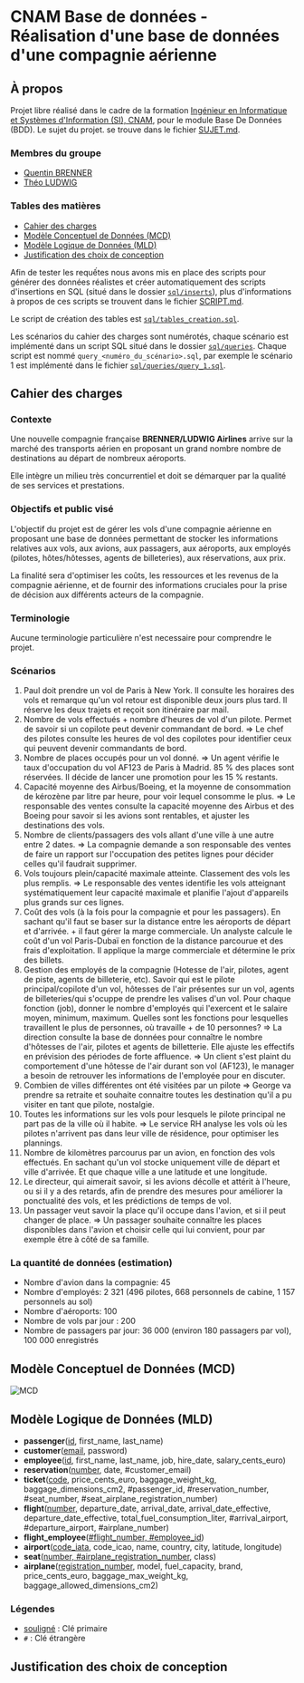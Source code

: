 # CNAM Base de données - Réalisation d'une base de données d'une compagnie aérienne

## À propos

Projet libre réalisé dans le cadre de la formation [Ingénieur en Informatique et Systèmes d'Information (SI), CNAM](https://www.itii-alsace.fr/formations/informatique-et-systemes-dinformation-le-cnam/), pour le module Base De Données (BDD). Le sujet du projet. se trouve dans le fichier [SUJET.md](SUJET.md).

### Membres du groupe

- [Quentin BRENNER](https://github.com/OneLiberty)
- [Théo LUDWIG](https://gitlab.com/theoludwig)

### Tables des matières

- [Cahier des charges](#cahier-des-charges)
- [Modèle Conceptuel de Données (MCD)](#modèle-conceptuel-de-données-mcd)
- [Modèle Logique de Données (MLD)](#modèle-logique-de-données-mld)
- [Justification des choix de conception](#justification-des-choix-de-conception)

Afin de tester les requếtes nous avons mis en place des scripts pour générer des données réalistes et créer automatiquement des scripts d'insertions en SQL (situé dans le dossier [`sql/inserts`](./sql/inserts)), plus d'informations à propos de ces scripts se trouvent dans le fichier [SCRIPT.md](SCRIPT.md).

Le script de création des tables est [`sql/tables_creation.sql`](./sql/tables_creation.sql).

Les scénarios du cahier des charges sont numérotés, chaque scénario est implémenté dans un script SQL situé dans le dossier [`sql/queries`](./sql/queries). Chaque script est nommé `query_<numéro_du_scénario>.sql`, par exemple le scénario 1 est implémenté dans le fichier [`sql/queries/query_1.sql`](./sql/queries/query_1.sql).

## Cahier des charges

### Contexte

Une nouvelle compagnie française **BRENNER/LUDWIG Airlines** arrive sur la marché des transports aérien en proposant un grand nombre nombre de destinations au départ de nombreux aéroports.

Elle intègre un milieu très concurrentiel et doit se démarquer par la qualité de ses services et prestations.

### Objectifs et public visé

L'objectif du projet est de gérer les vols d'une compagnie aérienne en proposant une base de données permettant de stocker les informations relatives aux vols, aux avions, aux passagers, aux aéroports, aux employés (pilotes, hôtes/hôtesses, agents de billeteries), aux réservations, aux prix.

La finalité sera d'optimiser les coûts, les ressources et les revenus de la compagnie aérienne, et de fournir des informations cruciales pour la prise de décision aux différents acteurs de la compagnie.

### Terminologie

Aucune terminologie particulière n'est necessaire pour comprendre le projet.

### Scénarios

1. Paul doit prendre un vol de Paris à New York. Il consulte les horaires des vols et remarque qu'un vol retour est disponible deux jours plus tard. Il réserve les deux trajets et reçoit son itinéraire par mail.
2. Nombre de vols effectués + nombre d'heures de vol d'un pilote. Permet de savoir si un copilote peut devenir commandant de bord. => Le chef des pilotes consulte les heures de vol des copilotes pour identifier ceux qui peuvent devenir commandants de bord.
3. Nombre de places occupés pour un vol donné. => Un agent vérifie le taux d'occupation du vol AF123 de Paris à Madrid. 85 % des places sont réservées. Il décide de lancer une promotion pour les 15 % restants.
4. Capacité moyenne des Airbus/Boeing, et la moyenne de consommation de kérozène par litre par heure, pour voir lequel consomme le plus. => Le responsable des ventes consulte la capacité moyenne des Airbus et des Boeing pour savoir si les avions sont rentables, et ajuster les destinations des vols.
5. Nombre de clients/passagers des vols allant d'une ville à une autre entre 2 dates. => La compagnie demande a son responsable des ventes de faire un rapport sur l'occupation des petites lignes pour décider celles qu'il faudrait supprimer.
6. Vols toujours plein/capacité maximale atteinte. Classement des vols les plus remplis. => Le responsable des ventes identifie les vols atteignant systématiquement leur capacité maximale et planifie l'ajout d'appareils plus grands sur ces lignes.
7. Coût des vols (à la fois pour la compagnie et pour les passagers). En sachant qu'il faut se baser sur la distance entre les aéroports de départ et d'arrivée. + il faut gérer la marge commerciale. Un analyste calcule le coût d'un vol Paris-Dubaï en fonction de la distance parcourue et des frais d'exploitation. Il applique la marge commerciale et détermine le prix des billets.
8. Gestion des employés de la compagnie (Hotesse de l'air, pilotes, agent de piste, agents de billeterie, etc). Savoir qui est le pilote principal/copilote d'un vol, hôtesses de l'air présentes sur un vol, agents de billeteries/qui s'ocuppe de prendre les valises d'un vol. Pour chaque fonction (job), donner le nombre d'employés qui l'exercent et le salaire moyen, minimum, maximum. Quelles sont les fonctions pour lesquelles travaillent le plus de personnes, où travaille + de 10 personnes? => La direction consulte la base de données pour connaître le nombre d'hôtesses de l'air, pilotes et agents de billetterie. Elle ajuste les effectifs en prévision des périodes de forte affluence. => Un client s'est plaint du comportement d'une hôtesse de l'air durant son vol (AF123), le manager a besoin de retrouver les informations de l'employée pour en discuter.
9. Combien de villes différentes ont été visitées par un pilote => George va prendre sa retraite et souhaite connaitre toutes les destination qu'il a pu visiter en tant que pilote, nostalgie.
10. Toutes les informations sur les vols pour lesquels le pilote principal ne part pas de la ville où il habite. => Le service RH analyse les vols où les pilotes n'arrivent pas dans leur ville de résidence, pour optimiser les plannings.
11. Nombre de kilomètres parcourus par un avion, en fonction des vols effectués. En sachant qu'un vol stocke uniquement ville de départ et ville d'arrivée. Et que chaque ville a une latitude et une longitude.
12. Le directeur, qui aimerait savoir, si les avions décolle et attérit à l'heure, ou si il y a des retards, afin de prendre des mesures pour améliorer la ponctualité des vols, et les prédictions de temps de vol.
13. Un passager veut savoir la place qu'il occupe dans l'avion, et si il peut changer de place. => Un passager souhaite connaître les places disponibles dans l'avion et choisir celle qui lui convient, pour par exemple être à côté de sa famille.

### La quantité de données (estimation)

- Nombre d'avion dans la compagnie: 45
- Nombre d'employés: 2 321 (496 pilotes, 668 personnels de cabine, 1 157 personnels au sol)
- Nombre d'aéroports: 100
- Nombre de vols par jour : 200
- Nombre de passagers par jour: 36 000 (environ 180 passagers par vol), 100 000 enregistrés

## Modèle Conceptuel de Données (MCD)

![MCD](./MCD.svg)

## Modèle Logique de Données (MLD)

- **passenger**(<u>id</u>, first_name, last_name)
- **customer**(<u>email</u>, password)
- **employee**(<u>id</u>, first_name, last_name, job, hire_date, salary_cents_euro)
- **reservation**(<u>number</u>, date, #customer_email)
- **ticket**(<u>code</u>, price_cents_euro, baggage_weight_kg, baggage_dimensions_cm2, #passenger_id, #reservation_number, #seat_number, #seat_airplane_registration_number)
- **flight**(<u>number</u>, departure_date, arrival_date, arrival_date_effective, departure_date_effective, total_fuel_consumption_liter, #arrival_airport, #departure_airport, #airplane_number)
- **flight_employee**(<u>#flight_number, #employee_id</u>)
- **airport**(<u>code_iata</u>, code_icao, name, country, city, latitude, longitude)
- **seat**(<u>number, #airplane_registration_number</u>, class)
- **airplane**(<u>registration_number</u>, model, fuel_capacity, brand, price_cents_euro, baggage_max_weight_kg, baggage_allowed_dimensions_cm2)

### Légendes

- <u>souligné</u> : Clé primaire
- `#` : Clé étrangère

## Justification des choix de conception
